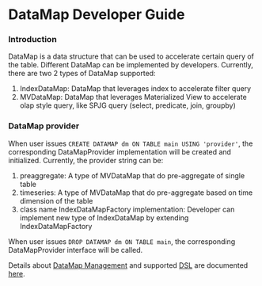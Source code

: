# DataMap Developer Guide

### Introduction
DataMap is a data structure that can be used to accelerate certain query of the table. Different DataMap can be implemented by developers. 
Currently, there are two 2 types of DataMap supported:
1. IndexDataMap: DataMap that leverages index to accelerate filter query
2. MVDataMap: DataMap that leverages Materialized View to accelerate olap style query, like SPJG query (select, predicate, join, groupby)

### DataMap provider
When user issues `CREATE DATAMAP dm ON TABLE main USING 'provider'`, the corresponding DataMapProvider implementation will be created and initialized. 
Currently, the provider string can be:
1. preaggregate: A type of MVDataMap that do pre-aggregate of single table
2. timeseries: A type of MVDataMap that do pre-aggregate based on time dimension of the table
3. class name IndexDataMapFactory  implementation: Developer can implement new type of IndexDataMap by extending IndexDataMapFactory

When user issues `DROP DATAMAP dm ON TABLE main`, the corresponding DataMapProvider interface will be called.

Details about [DataMap Management](./datamap/datamap-management.md#datamap-management) and supported [DSL](./datamap/datamap-management.md#overview) are documented [here](./datamap/datamap-management.md).

